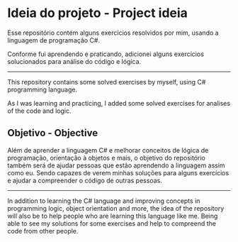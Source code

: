 # Ideia do projeto - Project ideia

 Esse repositório contém alguns exercícios resolvidos por mim, usando a linguagem de programação C#.

 Conforme fui aprendendo e praticando, adicionei alguns exercícios solucionados para análise do código e lógica.

---------------------------------------------------

 This repository contains some solved exercises by myself, using C# programming language.

 As I was learning and practicing, I added some solved exercises for analises of the code and logic.
 
## Objetivo - Objective

 Além de aprender a linguagem C# e melhorar conceitos de lógica de programação, orientação à objetos e mais, o objetivo do repositório também será de ajudar pessoas que estão aprendendo a linguagem assim como eu. Sendo capazes de verem minhas soluções para alguns exercícios e ajudar a compreender o código de outras pessoas.

---------------------------------------------------

 In addition to learning the C# language and improving concepts in programming logic, object orientation and more, the idea of the repository will also be to help people who are learning this language like me. Being able to see my solutions for some exercises and help to compreend the code from other people.
